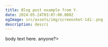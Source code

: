 ```yaml
---
title: Blog post example from Y.
date: 2024-05-24T03:07:00.000Z
ogImage: src/assets/img/screenshot-141-.png
description: descri
---
```

body text here. anyone?>
